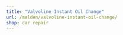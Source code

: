 ```yaml
---
title: "Valvoline Instant Oil Change"
url: /malden/valvoline-instant-oil-change/
shop: car repair
---
```

